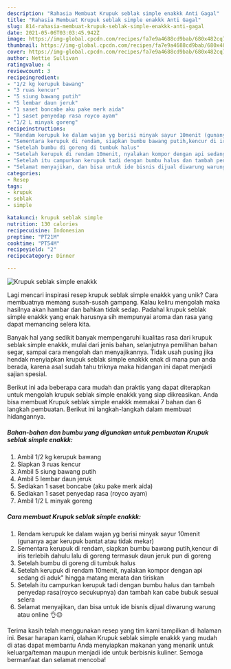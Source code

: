 ```yaml
---
description: "Rahasia Membuat Krupuk seblak simple enakkk Anti Gagal"
title: "Rahasia Membuat Krupuk seblak simple enakkk Anti Gagal"
slug: 814-rahasia-membuat-krupuk-seblak-simple-enakkk-anti-gagal
date: 2021-05-06T03:03:45.942Z
image: https://img-global.cpcdn.com/recipes/fa7e9a4688cd9bab/680x482cq70/krupuk-seblak-simple-enakkk-foto-resep-utama.jpg
thumbnail: https://img-global.cpcdn.com/recipes/fa7e9a4688cd9bab/680x482cq70/krupuk-seblak-simple-enakkk-foto-resep-utama.jpg
cover: https://img-global.cpcdn.com/recipes/fa7e9a4688cd9bab/680x482cq70/krupuk-seblak-simple-enakkk-foto-resep-utama.jpg
author: Nettie Sullivan
ratingvalue: 4
reviewcount: 3
recipeingredient:
- "1/2 kg kerupuk bawang"
- "3 ruas kencur"
- "5 siung bawang putih"
- "5 lembar daun jeruk"
- "1 saset boncabe aku pake merk aida"
- "1 saset penyedap rasa royco ayam"
- "1/2 L minyak goreng"
recipeinstructions:
- "Rendam kerupuk ke dalam wajan yg berisi minyak sayur 10menit (gunanya agar kerupuk bantat atau tidak mekar)"
- "Sementara kerupuk di rendam, siapkan bumbu bawang putih,kencur di iris terlebih dahulu lalu di goreng termasuk daun jeruk pun di goreng"
- "Setelah bumbu di goreng di tumbuk halus"
- "Setelah kerupuk di rendam 10menit, nyalakan kompor dengan api sedang di aduk&#34; hingga matang merata dan tiriskan"
- "Setelah itu campurkan kerupuk tadi dengan bumbu halus dan tambah penyedap rasa(royco secukupnya) dan tambah kan cabe bubuk sesuai selera"
- "Selamat menyajikan, dan bisa untuk ide bisnis dijual diwarung warung atau online 👌😉"
categories:
- Resep
tags:
- krupuk
- seblak
- simple

katakunci: krupuk seblak simple 
nutrition: 130 calories
recipecuisine: Indonesian
preptime: "PT21M"
cooktime: "PT54M"
recipeyield: "2"
recipecategory: Dinner

---
```



![Krupuk seblak simple enakkk](https://img-global.cpcdn.com/recipes/fa7e9a4688cd9bab/680x482cq70/krupuk-seblak-simple-enakkk-foto-resep-utama.jpg)

Lagi mencari inspirasi resep krupuk seblak simple enakkk yang unik? Cara membuatnya memang susah-susah gampang. Kalau keliru mengolah maka hasilnya akan hambar dan bahkan tidak sedap. Padahal krupuk seblak simple enakkk yang enak harusnya sih mempunyai aroma dan rasa yang dapat memancing selera kita.

Banyak hal yang sedikit banyak mempengaruhi kualitas rasa dari krupuk seblak simple enakkk, mulai dari jenis bahan, selanjutnya pemilihan bahan segar, sampai cara mengolah dan menyajikannya. Tidak usah pusing jika hendak menyiapkan krupuk seblak simple enakkk enak di mana pun anda berada, karena asal sudah tahu triknya maka hidangan ini dapat menjadi sajian spesial.




Berikut ini ada beberapa cara mudah dan praktis yang dapat diterapkan untuk mengolah krupuk seblak simple enakkk yang siap dikreasikan. Anda bisa membuat Krupuk seblak simple enakkk memakai 7 bahan dan 6 langkah pembuatan. Berikut ini langkah-langkah dalam membuat hidangannya.

<!--inarticleads1-->

##### Bahan-bahan dan bumbu yang digunakan untuk pembuatan Krupuk seblak simple enakkk:

1. Ambil 1/2 kg kerupuk bawang
1. Siapkan 3 ruas kencur
1. Ambil 5 siung bawang putih
1. Ambil 5 lembar daun jeruk
1. Sediakan 1 saset boncabe (aku pake merk aida)
1. Sediakan 1 saset penyedap rasa (royco ayam)
1. Ambil 1/2 L minyak goreng




<!--inarticleads2-->

##### Cara membuat Krupuk seblak simple enakkk:

1. Rendam kerupuk ke dalam wajan yg berisi minyak sayur 10menit (gunanya agar kerupuk bantat atau tidak mekar)
1. Sementara kerupuk di rendam, siapkan bumbu bawang putih,kencur di iris terlebih dahulu lalu di goreng termasuk daun jeruk pun di goreng
1. Setelah bumbu di goreng di tumbuk halus
1. Setelah kerupuk di rendam 10menit, nyalakan kompor dengan api sedang di aduk&#34; hingga matang merata dan tiriskan
1. Setelah itu campurkan kerupuk tadi dengan bumbu halus dan tambah penyedap rasa(royco secukupnya) dan tambah kan cabe bubuk sesuai selera
1. Selamat menyajikan, dan bisa untuk ide bisnis dijual diwarung warung atau online 👌😉




Terima kasih telah menggunakan resep yang tim kami tampilkan di halaman ini. Besar harapan kami, olahan Krupuk seblak simple enakkk yang mudah di atas dapat membantu Anda menyiapkan makanan yang menarik untuk keluarga/teman maupun menjadi ide untuk berbisnis kuliner. Semoga bermanfaat dan selamat mencoba!
